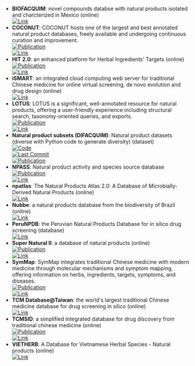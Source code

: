 - **BIOFACQUIM**: novel compounds databse with natural products isolated and charcterized in Mexico (online)  
	[![Link](https://img.shields.io/badge/Link-online-brightgreen?style=for-the-badge&logo=cachet&logoColor=65FF8F)](https://www.difacquim.com/d-tools/)  
- **COCONUT**: COCONUT hosts one of the largest and best annotated natural product databases, freely available and undergoing continuous curation and improvement.  
	[![Publication](https://img.shields.io/badge/Publication-Citations:249-blue?style=for-the-badge&logo=bookstack)](https://doi.org/10.1186%2Fs13321-020-00478-9)  
	[![Link](https://img.shields.io/badge/Link-online-brightgreen?style=for-the-badge&logo=cachet&logoColor=65FF8F)](https://coconut.naturalproducts.net/)  
- **HIT 2.0**: an enhanced platform for Herbal Ingredients' Targets (online)  
	[![Publication](https://img.shields.io/badge/Publication-Citations:248-blue?style=for-the-badge&logo=bookstack)](https://doi.org/10.1093/nar/gkq1165)  
	[![Link](https://img.shields.io/badge/Link-online-brightgreen?style=for-the-badge&logo=cachet&logoColor=65FF8F)](http://hit2.badd-cao.net/)  
- **iSMART**: an integrated cloud computing web server for traditional Chinese medicine for online virtual screening, de novo evolution and drug design (online)  
	[![Link](https://img.shields.io/badge/Link-online-brightgreen?style=for-the-badge&logo=cachet&logoColor=65FF8F)](http://ismart.cmu.edu.tw/)  
- **LOTUS**: LOTUS is a significant, well-annotated resource for natural products, offering a user-friendly experience including structural search, taxonomy-oriented queries, and exports.  
	[![Publication](https://img.shields.io/badge/Publication-Citations:103-blue?style=for-the-badge&logo=bookstack)](https://doi.org/10.7554/eLife.70780)  
	[![Link](https://img.shields.io/badge/Link-online-brightgreen?style=for-the-badge&logo=cachet&logoColor=65FF8F)](https://lotus.naturalproducts.net/)  
- **Natural product subsets (DIFACQUIM)**: Natural product datasets (diverse with Python code to generate diversity) (dataset)  
	[![Code](https://img.shields.io/github/stars/DIFACQUIM/Natural-products-subsets-generation?style=for-the-badge&logo=github)](https://github.com/DIFACQUIM/Natural-products-subsets-generation)  
	[![Last Commit](https://img.shields.io/github/last-commit/DIFACQUIM/Natural-products-subsets-generation?style=for-the-badge&logo=github)](https://github.com/DIFACQUIM/Natural-products-subsets-generation)  
	[![Publication](https://img.shields.io/badge/Publication-Citations:3-blue?style=for-the-badge&logo=bookstack)](https://doi.org/10.1016/j.ailsci.2023.100066)  
- **NPASS**: Natural product activity and species source database  
	[![Publication](https://img.shields.io/badge/Publication-Citations:12-blue?style=for-the-badge&logo=bookstack)](https://doi.org/10.1093/nar/gkac1069)  
	[![Link](https://img.shields.io/badge/Link-online-brightgreen?style=for-the-badge&logo=cachet&logoColor=65FF8F)](https://bidd.group/NPASS/)  
- **npatlas**: The Natural Products Atlas 2.0: A Database of Microbially-Derived Natural Products (online)  
	[![Link](https://img.shields.io/badge/Link-online-brightgreen?style=for-the-badge&logo=cachet&logoColor=65FF8F)](https://www.npatlas.org/)  
- **Nubbe**: a natural products database from the biodiversity of Brazil (online)  
	[![Link](https://img.shields.io/badge/Link-offline-red?style=for-the-badge&logo=xamarin&logoColor=red)](http://nubbe.iq.unesp.br/portal/nubbe-search.html)  
- **PeruNPDB**: the Peruvian Natural Products Database for in silico drug screening (database)  
	[![Link](https://img.shields.io/badge/Link-online-brightgreen?style=for-the-badge&logo=cachet&logoColor=65FF8F)](https://perunpdb.com.pe/)  
- **Super Natural II**: a database of natural products (online)  
	[![Publication](https://img.shields.io/badge/Publication-Citations:0-blue?style=for-the-badge&logo=bookstack)](https://doi.org/10.1093/nar/gkac1008.)  
	[![Link](https://img.shields.io/badge/Link-online-brightgreen?style=for-the-badge&logo=cachet&logoColor=65FF8F)](http://bioinf-applied.charite.de/supernatural_new/index.php)  
- **SymMap**: SymMap integrates traditional Chinese medicine with modern medicine through molecular mechanisms and symptom mapping, offering information on herbs, ingredients, targets, symptoms, and diseases.  
	[![Publication](https://img.shields.io/badge/Publication-Citations:249-blue?style=for-the-badge&logo=bookstack)](https://doi.org/10.1186/s13321-020-00478-9)  
	[![Link](https://img.shields.io/badge/Link-online-brightgreen?style=for-the-badge&logo=cachet&logoColor=65FF8F)](http://www.symmap.org/)  
- **TCM Database@Taiwan**: the world's largest traditional Chinese medicine database for drug screening in silico (online)  
	[![Link](https://img.shields.io/badge/Link-offline-red?style=for-the-badge&logo=xamarin&logoColor=red)](http://tcm.cmu.edu.tw/)  
- **TCMSID**: a simplified integrated database for drug discovery from traditional chinese medicine (online)  
	[![Publication](https://img.shields.io/badge/Publication-Citations:6-blue?style=for-the-badge&logo=bookstack)](https://doi.org/10.1186/s13321-022-00670-z)  
	[![Link](https://img.shields.io/badge/Link-offline-red?style=for-the-badge&logo=xamarin&logoColor=red)](https://tcm.scbdd.com/)  
- **VIETHERB**: A Database for Vietnamese Herbal Species - Natural products (online)  
	[![Link](https://img.shields.io/badge/Link-online-brightgreen?style=for-the-badge&logo=cachet&logoColor=65FF8F)](http://vietherb.com.vn/)  
